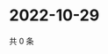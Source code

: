 # 2022-10-29

共 0 条

<!-- BEGIN WEIBO -->
<!-- 最后更新时间 Sat Oct 29 2022 23:18:22 GMT+0800 (China Standard Time) -->

<!-- END WEIBO -->
